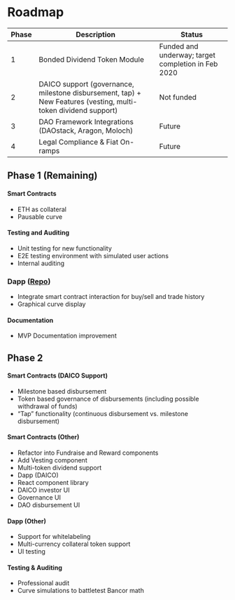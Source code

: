 # Roadmap

| Phase | Description                                                                                                    | Status                                             |
| ----- | -------------------------------------------------------------------------------------------------------------- | -------------------------------------------------- |
| 1     | Bonded Dividend Token Module                                                                                   | Funded and underway; target completion in Feb 2020 |
| 2     | DAICO support (governance, milestone disbursement, tap) + New Features (vesting, multi-token dividend support) | Not funded                                         |
| 3     | DAO Framework Integrations (DAOstack, Aragon, Moloch)                                                          | Future                                             |
| 4     | Legal Compliance & Fiat On-ramps                                                                               | Future                                             |

## Phase 1 (Remaining)

#### Smart Contracts

- ETH as collateral
- Pausable curve

#### Testing and Auditing

- Unit testing for new functionality
- E2E testing environment with simulated user actions
- Internal auditing

### Dapp ([Repo](https://github.com/levelkdev/BC-DAPP/))

- Integrate smart contract interaction for buy/sell and trade history
- Graphical curve display

#### Documentation

- MVP Documentation improvement

## Phase 2

#### Smart Contracts (DAICO Support)

- Milestone based disbursement
- Token based governance of disbursements (including possible withdrawal of funds)
- “Tap” functionality (continuous disbursement vs. milestone disbursement)

#### Smart Contracts (Other)

- Refactor into Fundraise and Reward components
- Add Vesting component
- Multi-token dividend support
- Dapp (DAICO)
- React component library
- DAICO investor UI
- Governance UI
- DAO disbursement UI

#### Dapp (Other)

- Support for whitelabeling
- Multi-currency collateral token support
- UI testing

#### Testing & Auditing

- Professional audit
- Curve simulations to battletest Bancor math

